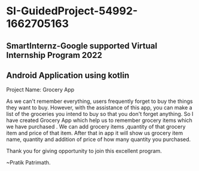﻿# SI-GuidedProject-54992-1662705163

 SmartInternz-Google supported Virtual Internship Program 2022
--------------------------------------------------------------------------------------------------------
Android Application using kotlin 
---------------------------------------------------------------------------------------------------------

Project Name: Grocery App

As we can't remember everything, users frequently forget to buy the things they want to buy. However, with the assistance of this app, you can make a list of the groceries you intend to buy so that you don't forget anything.
So I have created Grocery App which help us to remember grocery items which we have purchased .
We can add grocery items ,quantity of that grocery item and  price of that item. After that in app it will show us grocery item name, quantity and addition of price of how many quantity you purchased.


Thank you for giving opportunity to join this excellent program.

~Pratik Patrimath.
